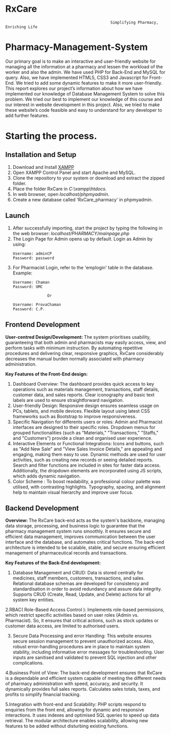 # RxCare
                                                  Simplifying Pharmacy, Enriching Life

# Pharmacy-Management-System
Our primary goal is to make an interactive and user-friendly website for managing all the information at a pharmacy and lessen the workload of the worker and also the admin. We have used PHP for Back-End and MySQL for query. Also, we have implemented HTML5, CSS3 and Javascript for Front-End. We tried to add some dynamic features to make it more user-friendly. This report explores our project’s information about how we have implemented our knowledge of Database Management System to solve this problem. We tried our best to implement our knowledge of this course and our interest in website development in this project. 
Also, we tried to make these website’s code feasible and easy to understand for any developer to add further features.


# Starting the process.

## Installation and Setup

1. Download and Install [XAMPP](https://www.apachefriends.org/download.html)
2. Open XAMPP Control Panel and start Apache and MySQL.
3. Clone the repository to your system or download and extract the zipped folder.
4. Place the folder RxCare in *C:\xampp\htdocs*.
5. In web browser, open *localhost/phpmyadmin*.
6. Create a new database called 'RxCare_pharmacy' in phpmyadmin.

## Launch

1. After successfully importing, start the project by typing the following in the web browser:  *localhost/PHARMACY/mainpage.php*   
2. The Login Page for Admin opens up by default. Login as Admin by using:
    ```
    Username: adminCP
	Password: password   
    ```
3. For Pharmacist Login, refer to the 'emplogin' table in the database. 
    Example:
    ```
    Username: Chaman
	Password: UMC

                   Or
    
    Username: ProvaChaman
	Password: C.P.
    ```

    
## Frontend Development 

<b> User-centred Design/Development: </b>
The system prioritises usability, guaranteeing that both admin and pharmacists may easily access, view, and perform tasks with minimum instruction. By automating repetitive procedures and delivering clear, responsive graphics, RxCare considerably decreases the manual burden normally associated with pharmacy administration.

<b> Key Features of the Front-End design: </b>
1. Dashboard Overview:
The dashboard provides quick access to key operations such as materials management, transactions, staff details, customer data, and sales reports. Clear iconography and basic text labels are used to ensure straightforward navigation.
2. User-friendly Design:
Responsive design ensures seamless usage on PCs, tablets, and mobile devices. Flexible layout using latest CSS frameworks such as Bootstrap to improve responsiveness.
3. Specific Navigation for differents users or roles: 
Admin and Pharmacist interfaces are designed to their specific roles. Dropdown menus for grouped functionalities (such as "Materials," "Transactions," "Staffs," and "Customers") provide a clean and organised user experience.
4. Interactive Elements or Functional Integrations: 
Icons and buttons, such as "Add New Sale" and "View Sales Invoice Details," are appealing and engaging, making them easy to use. Dynamic methods are used for user activities, such as creating new records or seeing detailed reports. Search and filter functions are included in sites for faster data access. Additionally, the dropdown elements are incorporated using JS scripts, which adds dynamic navigation.
5. Color Scheme :
To boost readability, a professional colour palette was utilised, with contrasting highlights. Typography, spacing, and alignment help to maintain visual hierarchy and improve user focus.





## Backend Development 

<b> Overview: </b>
The RxCare back-end acts as the system's backbone, managing data storage, processing, and business logic to guarantee that the pharmacy management system runs smoothly. It ensures secure and efficient data management, improves communication between the user interface and the database, and automates critical functions. The back-end architecture is intended to be scalable, stable, and secure ensuring efficient management of pharmaceutical records and transactions.

<b> Key Features of the Back-End development: </b>
1. Database Management and CRUD:
Data is stored centrally for medicines, staff members, customers, transactions, and sales. Relational database schemas are developed for consistency and standardisation in order to avoid redundancy and assure data integrity. Supports CRUD (Create, Read, Update, and Delete) actions for all system key entities.

2.RBAC( Role-Based Access Control ):
Implements role-based permissions, which restrict specific activities based on user roles (Admin vs. Pharmacist). So, it ensures that critical actions, such as stock updates or customer data access, are limited to authorised users.

3. Secure Data Processing and error Handling:
This website ensures secure session management to prevent unauthorized access. Also, robust error-handling procedures are in place to maintain system stability, including informative error messages for troubleshooting. User inputs are sanitised and validated to prevent SQL injection and other complications.

4.Business Point of View:
The back-end development ensures that RxCare is a dependable and efficient system capable of meeting the different needs of pharmacy administration with speed, accuracy, and security. It dynamically provides full sales reports. Calculates sales totals, taxes, and profits to simplify financial tracking.

5.Integration with front-end and Scalability: 
PHP scripts respond to enquiries from the front end, allowing for dynamic and responsive interactions. It uses indexes and optimised SQL queries to speed up data retrieval. The modular architecture enables scalability, allowing new features to be added without disturbing existing functions.




